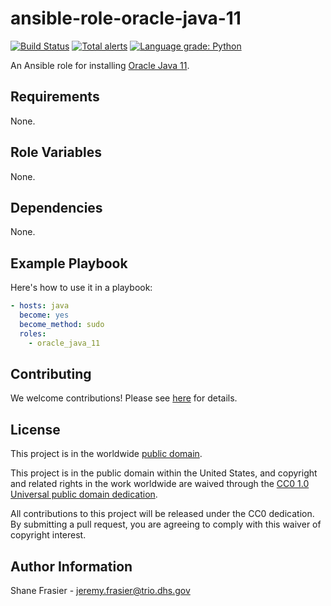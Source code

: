 # ansible-role-oracle-java-11 #

[![Build Status](https://travis-ci.com/cisagov/ansible-role-oracle-java-11.svg?branch=develop)](https://travis-ci.com/cisagov/ansible-role-oracle-java-11)
[![Total alerts](https://img.shields.io/lgtm/alerts/g/cisagov/ansible-role-oracle-java-11.svg?logo=lgtm&logoWidth=18)](https://lgtm.com/projects/g/cisagov/ansible-role-oracle-java-11/alerts/)
[![Language grade: Python](https://img.shields.io/lgtm/grade/python/g/cisagov/ansible-role-oracle-java-11.svg?logo=lgtm&logoWidth=18)](https://lgtm.com/projects/g/cisagov/ansible-role-oracle-java-11/context:python)

An Ansible role for installing [Oracle Java
11](https://www.oracle.com/technetwork/java/javase/downloads/jdk11-downloads-5066655.html).

## Requirements ##

None.

## Role Variables ##

None.

## Dependencies ##

None.

## Example Playbook ##

Here's how to use it in a playbook:

```yaml
- hosts: java
  become: yes
  become_method: sudo
  roles:
    - oracle_java_11
```

## Contributing ##

We welcome contributions!  Please see [here](CONTRIBUTING.md) for
details.

## License ##

This project is in the worldwide [public domain](LICENSE).

This project is in the public domain within the United States, and
copyright and related rights in the work worldwide are waived through
the [CC0 1.0 Universal public domain
dedication](https://creativecommons.org/publicdomain/zero/1.0/).

All contributions to this project will be released under the CC0
dedication. By submitting a pull request, you are agreeing to comply
with this waiver of copyright interest.

## Author Information ##

Shane Frasier - <jeremy.frasier@trio.dhs.gov>
